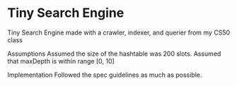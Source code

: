 # Tiny Search Engine
Tiny Search Engine made with a crawler, indexer, and querier from my CS50 class

Assumptions
Assumed the size of the hashtable was 200 slots. Assumed that maxDepth is within range [0, 10]

Implementation
Followed the spec guidelines as much as possible.
